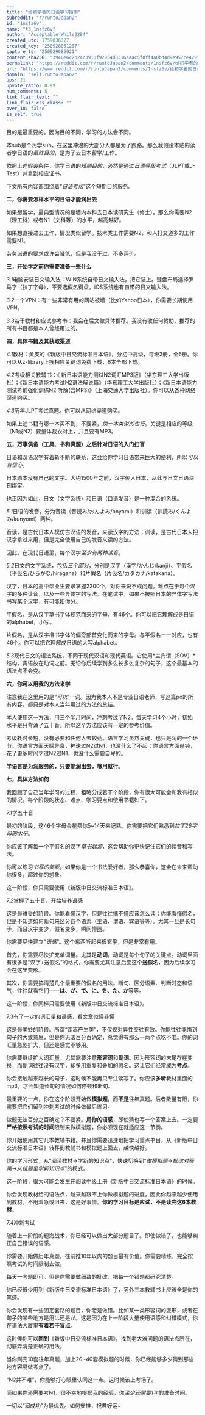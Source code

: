 ```yaml
---
title: "给初学者的日语学习指南"
subreddit: "r/runtoJapan2"
id: "1nsfz6v"
name: "t3_1nsfz6v"
author: "Acceptable_While2284"
created_utc: 1759036327
created_key: "250928051207"
capture_ts: "250929085921"
content_sha256: "3940e6c2b24c3910f92954d3316aaac5f8ff4a0bd4d9e957ce429f6c1b850062"
permalink: "https://reddit.com/r/runtoJapan2/comments/1nsfz6v/给初学者的日语学习指南/"
url: "https://www.reddit.com/r/runtoJapan2/comments/1nsfz6v/给初学者的日语学习指南/"
domain: "self.runtoJapan2"
ups: 21
upvote_ratio: 0.99
num_comments: 5
link_flair_text: ""
link_flair_css_class: ""
over_18: false
is_self: true
---
```


目的是最重要的。因为目的不同，学习的方法会不同。

本sub是个润学sub，在这里冲浪的大部分人都是为了跑路。那么我假设本贴的读者学日语的*最终目的*，是为了去日本留学/工作。

依照上述假设条件，你学日语的*短期目的*，必然是通过*日语等级考试*（JLPT或J-Test）并拿到相应证书。

下文所有内容都围绕着“*日语考级*”这个短期目的服务。

**二，你需要怎样水平的日语才能润出去**

如果想留学，最典型情况的是墙内本科去日本读研究生（修士）。那么你需要N2（理工科）或者N1（文科等）的水平，越高越好。

如果想直接过去工作，情况类似留学。技术类工作需要N2，和人打交道多的工作需要N1。

劳务派遣的要求或许会降低，但是我没干过，不多评价。

**三，开始学之前你需要准备一些什么**

*3.1*电脑安装日文输入法：WIN系统自带日文输入法，把它装上。键盘布局选择罗马字（拉丁字母），不要选假名键盘。iOS系统也有自带的日文输入法。

*3.2*一个VPN：有一些非常有用的网站被墙（比如Yahoo日本），你需要长期使用VPN。

*3.3*若干教材和应试参考书：我会在后文做具体推荐。我没有收任何赞助，推荐的所有书目都是本人曾经用过的。

**四，具体书籍及其获取渠道**

*4.1*教材：黄皮的《新版中日交流标准日本语》，分初中高级，每级2册，全6册。你可以从z-library上搜相应关键词免费下载，6本全部下载。

*4.2*考级相关教辅书：《
新日本语能力测试N2词汇MP3版》（华东理工大学出版社）；《新日本语能力考试N2语法解说篇》（华东理工大学出版社）；《新日本语能力测试考前强化训练N2·听解(含MP3)》（上海交通大学出版社）。你可以从各种网络渠道购买。

*4.3*历年JLPT考试真题。你可以从网络渠道购买。

如果上述书籍有哪一本买不到，不要紧，*换一本类似的也行*。关键是相应的等级（N1或N2）要量体裁衣对上，并且要有MP3。

**五，万事俱备（工具、书和真题）之后针对日语的入门扫盲**

日语和汉语汉字有着斩不断的联系，这会给你学习日语带来巨大的便利，所以*可以有信心*。

日本原本没有自己的文字。大约1500年之前，汉字传入日本，从此与日文日语深刻绑定。

也正因为如此，日文（文字系统）和日语（口语发音）是一种混合的系统。

*5.1*日语的发音，分为音读（音読み/おんよみ/onyomi）和训读（訓読み/くんよみ/kunyomi）两种。

音读，是古代日本人模仿古汉语的发音，来读汉字的方法；训读，是古代日本人把汉字拿过来用，但是完全使用自己的发音来读的方法。

因此，在现代日语里，每个汉字*至少有两种读音*。

*5.2*日文的文字系统，包括*三个部分*，分别是汉字（漢字/かんじ/kanji）、平假名（平仮名/ひらがな/hiragana）和片假名（片仮名/カタカナ/katakana）。

汉字，日本的高中毕业生要求掌握2200个，对你来说不成问题。难点在于每个汉字的多种读音，以及一些异体字的写法。在笔试中，如果不按照日本的异体字写法书写某个汉字，有可能扣你分。

平假名，是从汉字草书字体规范而来的字母，有46个。你可以把它理解成是日语的alphabet，小写。

片假名，是从汉字楷书字体的偏旁部首变化而来的字母。与平假名一一对应，也有46个。你可以把它理解成日语的大写alphabet。

*5.3*现代日文的语法系统，不同于现代汉语和现代英语。它使用\*主宾谓（SOV）\*结构，宾语放在动词之前。无论你后续学到多么长多么复杂的句子，这个最基本的语法点不会变。

**六，你可以用我的方法来学**

注意我在这里用的是“*可以*”一词。因为我本人不是专业日语老师，写这篇po的所有内容，都只是对本人当年用过的方法的总结。

本人使用这一方法，用三个半月时间，冲刺考过了N2。每天学习4个小时，初始水平是只背诵了五十音。所以这个方法应该有一定的参考价值。

考级耗时长短，没有必要和任何人去较劲。语言学习虽然关键，也只是润的一个环节。你语言方面天赋异禀，神速过N2过N1，也没什么了不起；你语言方面愚钝，花了更多时间才过N2过N1，也没什么需要自卑的。

**学语言是为润服务的，只要能润出去，够用就行。**

**七，具体方法如何**

我回顾了自己当年学习的过程，粗略分成若干个阶段，你有很大可能会和我有相似的情况。每个阶段的状态、难点、学习要点和使用书籍如下。

*7.1*学五十音

最初的阶段，这46个字母会花费你5~14天来记熟。你需要把它们熟悉到*拉丁26字母的水平*。

你应该了解每一个平假名的汉字*草书起源*，这会帮助你更快记住它们的读音和写法。

你可以练习*书写的美观*。如果你是一个书法爱好者，那么恭喜你，这会在未来帮助你很多，超过你的想象。

这一阶段，你只需要使用《新版中日交流标准日本语》。

*7.2*掌握了五十音，开始培养语感

这是最难受的阶段。你能看懂汉字，但是往往搞不懂应该怎么读；你能看懂假名，但是不知道如何断句来区分各个语素（主语、谓语、宾语等等）。尤其一旦是长句子，而且汉字变少，假名变多，瞬间懵圈。

你需要尽快建立“*语感*”。这个东西听起来很玄乎，但是非常有用。

首先，你需要尽快扩充单词量。尤其是**动词**，动词是每个句子的关键点。动词里面有很多是“汉字+送假名”的格式，你需要尤其注意后面这个**送假名**，因为后续学习会在这里变形。

其次，你需要搞清楚几个最重要的假名的用法。断句、区分语素、判断时态和语气，往往就看它们——**は、が、で、に、を、た、か**等等。

这一阶段，你同样只需要使用《新版中日交流标准日本语》。

7.3有了一定的词汇量和语感，看文章似懂非懂

这是最美妙的阶段。所谓“距离产生美”，不仅仅对异性交往有效。你能往往能悟到句子的大致意思，但是你无法百分百确定，总觉得有那么一两个点吃不准。你的词汇量急剧扩大，但还是感觉不够用。

你需要继续扩大词汇量。尤其需要注意**形容词**和**副词**。因为形容词的末尾存在变换，而副词往往没有汉字，却多用重复和叠加的假名。这让它们经常成为**考点**。

你会接触越来越长的句子，这时候不能再只专注读写了。你应该**多听**教材里面的mp3，才会知道长句的情况如何停顿和断句。

最重要的一点，你在这个阶段开始做**模拟题**，而**不是**往年真题。后者数量有限，你需要把它们留到冲刺考试的时候做最后练习。

做题无法百分之百确定？不要紧。**用你的语感**，即使猜也写一个答案上去。一定要**严格按照考试的时间**限制来做模拟题，你必须现在就适应这一节奏。

你开始使用其它几本教辅书籍。并且你需要迅速地把学习重点书目，从《新版中日交流标准日本语》转移到教辅书和模拟题上面去，越快越好。

你的学习形式，从“阅读教材→学新的知识点”，快速切换到“*做模拟题→批改对答案→从错题里学新知识点*”的模式。

这一阶段，很大可能会发生在阅读中级上册《新版中日交流标准日本语》的时候。

你会发现教材给的语法点，越来越跟不上你做模拟题的进度，因此你越来越少使用到教材。不用着急或沮丧，这是好事情。**你的学习目标是应试，不是读完这6本教材**。

*7.4*冲刺考试

随着上一阶段的题海战术，你已经可以做出大部分题目了。即使做错了，也能够纠正自己错误的语感。

你需要开始做历年真题，往前推10年以内的题目最有价值。你需要精练，完全按照考试的时间限制去做。

每天一套题即可。但是你需要做细致的批改，把每一个错题都研究清楚。

你已经很少用到《新版中日交流标准日本语》了，另外三本教辅书上应该全是你的笔迹。

你会发现有一些固定套路的题目，你老是做错。比如某一类形容词的变形，或者在句子的某些地方是用は还是が。这是因为在上一阶段大量使用语感和纠错模式，你在语法大厦里**有着若干盲点**。

这时候你可以**回到**《新版中日交流标准日本语》，找到老大难问题的语法点所在，彻底弄清楚正确的用法。

当你刷完10套往年真题，加上20~40套模拟题的时候，你已经能够多少猜到那些地方容易做考点了。

“N2并不难”，你能够打心眼里认同这一点。这时候该上考场了。

而如果你还需要考N1，很不幸地根据我的经验，你*至少还需要1年*的准备时间。

一切以“润成功”为最优先。如何安排，祝君好运~
